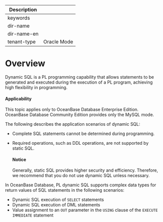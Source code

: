 | Description   |                 |
|---------------|-----------------|
| keywords      |                 |
| dir-name      |                 |
| dir-name-en   |                 |
| tenant-type   | Oracle Mode     |

# Overview

Dynamic SQL is a PL programming capability that allows statements to be generated and executed during the execution of a PL program, achieving high flexibility in programming.

  <main id="notice" >
    <h4>Applicability</h4>
    <p>This topic applies only to OceanBase Database Enterprise Edition. OceanBase Database Community Edition provides only the MySQL mode. </p>
  </main>

The following describes the application scenarios of dynamic SQL:

* Complete SQL statements cannot be determined during programming.

* Required operations, such as DDL operations, are not supported by static SQL.

  <main id="notice" type='notice'>
    <h4>Notice</h4>
    <p>Generally, static SQL provides higher security and efficiency. Therefore, we recommend that you do not use dynamic SQL unless necessary. </p>
  </main>


In OceanBase Database, PL dynamic SQL supports complex data types for return values of SQL statements in the following scenarios:

* Dynamic SQL execution of `SELECT` statements
* Dynamic SQL execution of DML statements
* Value assignment to an `OUT` parameter in the `USING` clause of the `EXECUTE IMMEDIATE` statement